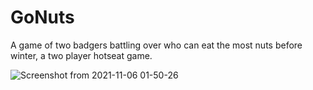 # GoNuts  
A game of two badgers battling over who can eat the most nuts before winter, a two player hotseat game.


![Screenshot from 2021-11-06 01-50-26](https://user-images.githubusercontent.com/1743820/140592392-e2f545b0-b4e1-4874-8a71-f73b4bbe1749.png)
